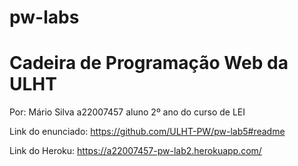 # pw-labs

# Cadeira de Programação Web da ULHT


Por: Mário Silva a22007457 aluno 2º ano do curso de LEI


Link do enunciado: https://github.com/ULHT-PW/pw-lab5#readme


Link do Heroku: https://a22007457-pw-lab2.herokuapp.com/

